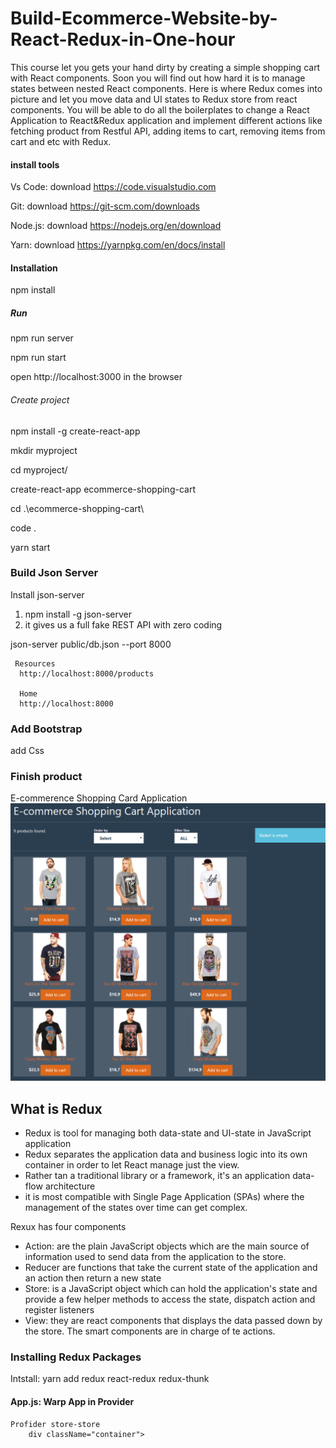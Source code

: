 # Build-Ecommerce-Website-by-React-Redux-in-One-hour

This course let you gets your hand dirty by creating a simple shopping cart with React components. Soon you will find out how hard it is to manage states between nested React components. Here is where Redux comes into picture and let you move data and UI states to Redux store from react components. You will be able to do all the boilerplates to change a React Application to React&Redux application and implement different actions like fetching product from Restful API, adding items to cart, removing items from cart and etc with Redux.

#### install tools

Vs Code: download https://code.visualstudio.com

Git: download https://git-scm.com/downloads

Node.js: download https://nodejs.org/en/download

Yarn: download https://yarnpkg.com/en/docs/install


#### Installation

npm install

##### Run

npm run server

npm run start

open http://localhost:3000 in the browser

###### Create project

npm install -g create-react-app

mkdir myproject

cd myproject/

create-react-app ecommerce-shopping-cart

cd .\ecommerce-shopping-cart\

code .

yarn start

### Build Json Server

Install json-server
1. npm install -g json-server
2. it gives us a full fake REST API with zero coding

json-server public/db.json --port 8000

```
 Resources
  http://localhost:8000/products

  Home
  http://localhost:8000
  ```

  ### Add Bootstrap

  add Css

### Finish product

E-commerence Shopping Card Application
![Screenshot](mainpage.png)

## What is Redux

* Redux is tool for managing both data-state and UI-state in JavaScript application
* Redux separates the application data and business logic into its own container in order to let React manage just the view.
* Rather tan a traditional library or a framework, it's an application data-flow architecture
* it is most compatible with Single Page Application (SPAs) where the management of the states over time can get complex.

Rexux has four components

* Action: are the plain JavaScript objects which are the main source of information used to send data from the application to the store.
* Reducer are functions that take the current state of the application and an action then return a new state
* Store: is a JavaScript object which can hold the application's state and provide a few helper methods to access the state, dispatch action and register listeners
* View: they are react components that displays the data passed down by the store. The smart components are in charge of te actions.

### Installing Redux Packages ###

Intstall: yarn add redux react-redux redux-thunk

#### App.js: Warp App in Provider ####

```
Profider store-store
    div className="container">
```
